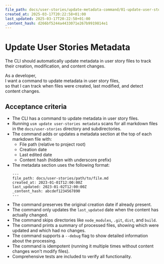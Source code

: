 ```yaml
---
file_path: docs/user-stories/update-metadata-command/01-update-user-stories-metadata.md
created_at: 2025-03-17T20:22:58+01:00
last_updated: 2025-03-17T20:22:58+01:00
_content_hash: d266bf5244a4433071e267b9919814e1
---
```


# Update User Stories Metadata

The CLI should automatically update metadata in user story files to track their creation, modification, and content changes.

As a developer,  
I want a command to update metadata in user story files,  
so that I can track when files were created, last modified, and detect content changes.

## Acceptance criteria

- The CLI has a command to update metadata in user story files.
- Running `usm update user-stories metadata` scans for all markdown files in the `docs/user-stories` directory and subdirectories.
- The command adds or updates a metadata section at the top of each markdown file with:
  - File path (relative to project root)
  - Creation date
  - Last edited date
  - Content hash (hidden with underscore prefix)
- The metadata section uses the following format:
  ```
  ---
  file_path: docs/user-stories/path/to/file.md
  created_at: 2023-01-01T12:00:00Z
  last_updated: 2023-01-02T12:00:00Z
  _content_hash: abcdef1234567890
  ---
  ```
- The command preserves the original creation date if already present.
- The command only updates the `last_updated` date when the content has actually changed.
- The command skips directories like `node_modules`, `.git`, `dist`, and `build`.
- The command prints a summary of processed files, showing which were updated and which had no changes.
- The command supports a `--debug` flag to show detailed information about the processing.
- The command is idempotent (running it multiple times without content changes won't modify files).
- Comprehensive tests are included to verify all functionality. 